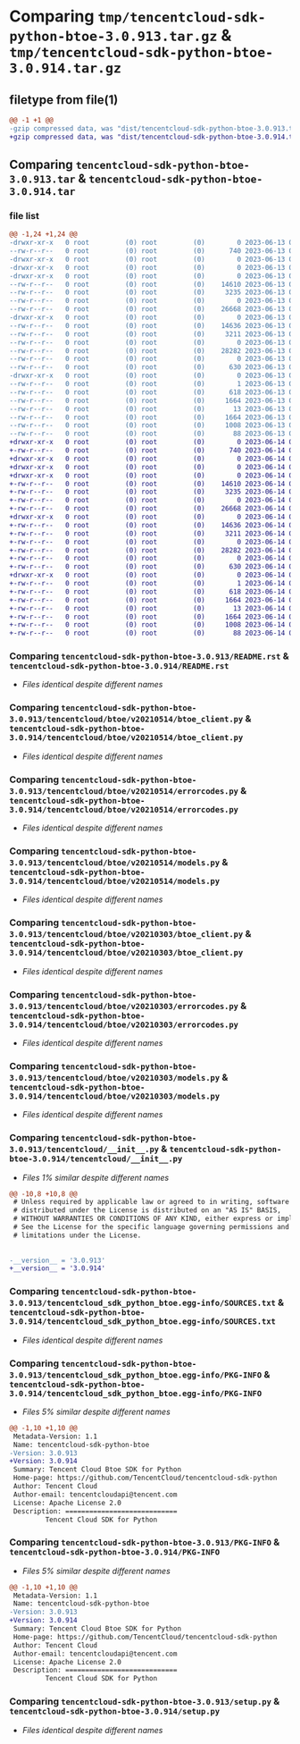 # Comparing `tmp/tencentcloud-sdk-python-btoe-3.0.913.tar.gz` & `tmp/tencentcloud-sdk-python-btoe-3.0.914.tar.gz`

## filetype from file(1)

```diff
@@ -1 +1 @@
-gzip compressed data, was "dist/tencentcloud-sdk-python-btoe-3.0.913.tar", last modified: Tue Jun 13 02:05:31 2023, max compression
+gzip compressed data, was "dist/tencentcloud-sdk-python-btoe-3.0.914.tar", last modified: Wed Jun 14 00:20:11 2023, max compression
```

## Comparing `tencentcloud-sdk-python-btoe-3.0.913.tar` & `tencentcloud-sdk-python-btoe-3.0.914.tar`

### file list

```diff
@@ -1,24 +1,24 @@
-drwxr-xr-x   0 root         (0) root         (0)        0 2023-06-13 02:05:31.000000 tencentcloud-sdk-python-btoe-3.0.913/
--rw-r--r--   0 root         (0) root         (0)      740 2023-06-13 02:05:31.000000 tencentcloud-sdk-python-btoe-3.0.913/README.rst
-drwxr-xr-x   0 root         (0) root         (0)        0 2023-06-13 02:05:31.000000 tencentcloud-sdk-python-btoe-3.0.913/tencentcloud/
-drwxr-xr-x   0 root         (0) root         (0)        0 2023-06-13 02:05:31.000000 tencentcloud-sdk-python-btoe-3.0.913/tencentcloud/btoe/
-drwxr-xr-x   0 root         (0) root         (0)        0 2023-06-13 02:05:31.000000 tencentcloud-sdk-python-btoe-3.0.913/tencentcloud/btoe/v20210514/
--rw-r--r--   0 root         (0) root         (0)    14610 2023-06-13 02:05:31.000000 tencentcloud-sdk-python-btoe-3.0.913/tencentcloud/btoe/v20210514/btoe_client.py
--rw-r--r--   0 root         (0) root         (0)     3235 2023-06-13 02:05:31.000000 tencentcloud-sdk-python-btoe-3.0.913/tencentcloud/btoe/v20210514/errorcodes.py
--rw-r--r--   0 root         (0) root         (0)        0 2023-06-13 02:05:31.000000 tencentcloud-sdk-python-btoe-3.0.913/tencentcloud/btoe/v20210514/__init__.py
--rw-r--r--   0 root         (0) root         (0)    26668 2023-06-13 02:05:31.000000 tencentcloud-sdk-python-btoe-3.0.913/tencentcloud/btoe/v20210514/models.py
-drwxr-xr-x   0 root         (0) root         (0)        0 2023-06-13 02:05:31.000000 tencentcloud-sdk-python-btoe-3.0.913/tencentcloud/btoe/v20210303/
--rw-r--r--   0 root         (0) root         (0)    14636 2023-06-13 02:05:31.000000 tencentcloud-sdk-python-btoe-3.0.913/tencentcloud/btoe/v20210303/btoe_client.py
--rw-r--r--   0 root         (0) root         (0)     3211 2023-06-13 02:05:31.000000 tencentcloud-sdk-python-btoe-3.0.913/tencentcloud/btoe/v20210303/errorcodes.py
--rw-r--r--   0 root         (0) root         (0)        0 2023-06-13 02:05:31.000000 tencentcloud-sdk-python-btoe-3.0.913/tencentcloud/btoe/v20210303/__init__.py
--rw-r--r--   0 root         (0) root         (0)    28282 2023-06-13 02:05:31.000000 tencentcloud-sdk-python-btoe-3.0.913/tencentcloud/btoe/v20210303/models.py
--rw-r--r--   0 root         (0) root         (0)        0 2023-06-13 02:05:31.000000 tencentcloud-sdk-python-btoe-3.0.913/tencentcloud/btoe/__init__.py
--rw-r--r--   0 root         (0) root         (0)      630 2023-06-13 02:05:31.000000 tencentcloud-sdk-python-btoe-3.0.913/tencentcloud/__init__.py
-drwxr-xr-x   0 root         (0) root         (0)        0 2023-06-13 02:05:31.000000 tencentcloud-sdk-python-btoe-3.0.913/tencentcloud_sdk_python_btoe.egg-info/
--rw-r--r--   0 root         (0) root         (0)        1 2023-06-13 02:05:31.000000 tencentcloud-sdk-python-btoe-3.0.913/tencentcloud_sdk_python_btoe.egg-info/dependency_links.txt
--rw-r--r--   0 root         (0) root         (0)      618 2023-06-13 02:05:31.000000 tencentcloud-sdk-python-btoe-3.0.913/tencentcloud_sdk_python_btoe.egg-info/SOURCES.txt
--rw-r--r--   0 root         (0) root         (0)     1664 2023-06-13 02:05:31.000000 tencentcloud-sdk-python-btoe-3.0.913/tencentcloud_sdk_python_btoe.egg-info/PKG-INFO
--rw-r--r--   0 root         (0) root         (0)       13 2023-06-13 02:05:31.000000 tencentcloud-sdk-python-btoe-3.0.913/tencentcloud_sdk_python_btoe.egg-info/top_level.txt
--rw-r--r--   0 root         (0) root         (0)     1664 2023-06-13 02:05:31.000000 tencentcloud-sdk-python-btoe-3.0.913/PKG-INFO
--rw-r--r--   0 root         (0) root         (0)     1008 2023-06-13 02:05:31.000000 tencentcloud-sdk-python-btoe-3.0.913/setup.py
--rw-r--r--   0 root         (0) root         (0)       88 2023-06-13 02:05:31.000000 tencentcloud-sdk-python-btoe-3.0.913/setup.cfg
+drwxr-xr-x   0 root         (0) root         (0)        0 2023-06-14 00:20:11.000000 tencentcloud-sdk-python-btoe-3.0.914/
+-rw-r--r--   0 root         (0) root         (0)      740 2023-06-14 00:20:11.000000 tencentcloud-sdk-python-btoe-3.0.914/README.rst
+drwxr-xr-x   0 root         (0) root         (0)        0 2023-06-14 00:20:11.000000 tencentcloud-sdk-python-btoe-3.0.914/tencentcloud/
+drwxr-xr-x   0 root         (0) root         (0)        0 2023-06-14 00:20:11.000000 tencentcloud-sdk-python-btoe-3.0.914/tencentcloud/btoe/
+drwxr-xr-x   0 root         (0) root         (0)        0 2023-06-14 00:20:11.000000 tencentcloud-sdk-python-btoe-3.0.914/tencentcloud/btoe/v20210514/
+-rw-r--r--   0 root         (0) root         (0)    14610 2023-06-14 00:20:11.000000 tencentcloud-sdk-python-btoe-3.0.914/tencentcloud/btoe/v20210514/btoe_client.py
+-rw-r--r--   0 root         (0) root         (0)     3235 2023-06-14 00:20:11.000000 tencentcloud-sdk-python-btoe-3.0.914/tencentcloud/btoe/v20210514/errorcodes.py
+-rw-r--r--   0 root         (0) root         (0)        0 2023-06-14 00:20:11.000000 tencentcloud-sdk-python-btoe-3.0.914/tencentcloud/btoe/v20210514/__init__.py
+-rw-r--r--   0 root         (0) root         (0)    26668 2023-06-14 00:20:11.000000 tencentcloud-sdk-python-btoe-3.0.914/tencentcloud/btoe/v20210514/models.py
+drwxr-xr-x   0 root         (0) root         (0)        0 2023-06-14 00:20:11.000000 tencentcloud-sdk-python-btoe-3.0.914/tencentcloud/btoe/v20210303/
+-rw-r--r--   0 root         (0) root         (0)    14636 2023-06-14 00:20:11.000000 tencentcloud-sdk-python-btoe-3.0.914/tencentcloud/btoe/v20210303/btoe_client.py
+-rw-r--r--   0 root         (0) root         (0)     3211 2023-06-14 00:20:11.000000 tencentcloud-sdk-python-btoe-3.0.914/tencentcloud/btoe/v20210303/errorcodes.py
+-rw-r--r--   0 root         (0) root         (0)        0 2023-06-14 00:20:11.000000 tencentcloud-sdk-python-btoe-3.0.914/tencentcloud/btoe/v20210303/__init__.py
+-rw-r--r--   0 root         (0) root         (0)    28282 2023-06-14 00:20:11.000000 tencentcloud-sdk-python-btoe-3.0.914/tencentcloud/btoe/v20210303/models.py
+-rw-r--r--   0 root         (0) root         (0)        0 2023-06-14 00:20:11.000000 tencentcloud-sdk-python-btoe-3.0.914/tencentcloud/btoe/__init__.py
+-rw-r--r--   0 root         (0) root         (0)      630 2023-06-14 00:20:11.000000 tencentcloud-sdk-python-btoe-3.0.914/tencentcloud/__init__.py
+drwxr-xr-x   0 root         (0) root         (0)        0 2023-06-14 00:20:11.000000 tencentcloud-sdk-python-btoe-3.0.914/tencentcloud_sdk_python_btoe.egg-info/
+-rw-r--r--   0 root         (0) root         (0)        1 2023-06-14 00:20:11.000000 tencentcloud-sdk-python-btoe-3.0.914/tencentcloud_sdk_python_btoe.egg-info/dependency_links.txt
+-rw-r--r--   0 root         (0) root         (0)      618 2023-06-14 00:20:11.000000 tencentcloud-sdk-python-btoe-3.0.914/tencentcloud_sdk_python_btoe.egg-info/SOURCES.txt
+-rw-r--r--   0 root         (0) root         (0)     1664 2023-06-14 00:20:11.000000 tencentcloud-sdk-python-btoe-3.0.914/tencentcloud_sdk_python_btoe.egg-info/PKG-INFO
+-rw-r--r--   0 root         (0) root         (0)       13 2023-06-14 00:20:11.000000 tencentcloud-sdk-python-btoe-3.0.914/tencentcloud_sdk_python_btoe.egg-info/top_level.txt
+-rw-r--r--   0 root         (0) root         (0)     1664 2023-06-14 00:20:11.000000 tencentcloud-sdk-python-btoe-3.0.914/PKG-INFO
+-rw-r--r--   0 root         (0) root         (0)     1008 2023-06-14 00:20:11.000000 tencentcloud-sdk-python-btoe-3.0.914/setup.py
+-rw-r--r--   0 root         (0) root         (0)       88 2023-06-14 00:20:11.000000 tencentcloud-sdk-python-btoe-3.0.914/setup.cfg
```

### Comparing `tencentcloud-sdk-python-btoe-3.0.913/README.rst` & `tencentcloud-sdk-python-btoe-3.0.914/README.rst`

 * *Files identical despite different names*

### Comparing `tencentcloud-sdk-python-btoe-3.0.913/tencentcloud/btoe/v20210514/btoe_client.py` & `tencentcloud-sdk-python-btoe-3.0.914/tencentcloud/btoe/v20210514/btoe_client.py`

 * *Files identical despite different names*

### Comparing `tencentcloud-sdk-python-btoe-3.0.913/tencentcloud/btoe/v20210514/errorcodes.py` & `tencentcloud-sdk-python-btoe-3.0.914/tencentcloud/btoe/v20210514/errorcodes.py`

 * *Files identical despite different names*

### Comparing `tencentcloud-sdk-python-btoe-3.0.913/tencentcloud/btoe/v20210514/models.py` & `tencentcloud-sdk-python-btoe-3.0.914/tencentcloud/btoe/v20210514/models.py`

 * *Files identical despite different names*

### Comparing `tencentcloud-sdk-python-btoe-3.0.913/tencentcloud/btoe/v20210303/btoe_client.py` & `tencentcloud-sdk-python-btoe-3.0.914/tencentcloud/btoe/v20210303/btoe_client.py`

 * *Files identical despite different names*

### Comparing `tencentcloud-sdk-python-btoe-3.0.913/tencentcloud/btoe/v20210303/errorcodes.py` & `tencentcloud-sdk-python-btoe-3.0.914/tencentcloud/btoe/v20210303/errorcodes.py`

 * *Files identical despite different names*

### Comparing `tencentcloud-sdk-python-btoe-3.0.913/tencentcloud/btoe/v20210303/models.py` & `tencentcloud-sdk-python-btoe-3.0.914/tencentcloud/btoe/v20210303/models.py`

 * *Files identical despite different names*

### Comparing `tencentcloud-sdk-python-btoe-3.0.913/tencentcloud/__init__.py` & `tencentcloud-sdk-python-btoe-3.0.914/tencentcloud/__init__.py`

 * *Files 1% similar despite different names*

```diff
@@ -10,8 +10,8 @@
 # Unless required by applicable law or agreed to in writing, software
 # distributed under the License is distributed on an "AS IS" BASIS,
 # WITHOUT WARRANTIES OR CONDITIONS OF ANY KIND, either express or implied.
 # See the License for the specific language governing permissions and
 # limitations under the License.
 
 
-__version__ = '3.0.913'
+__version__ = '3.0.914'
```

### Comparing `tencentcloud-sdk-python-btoe-3.0.913/tencentcloud_sdk_python_btoe.egg-info/SOURCES.txt` & `tencentcloud-sdk-python-btoe-3.0.914/tencentcloud_sdk_python_btoe.egg-info/SOURCES.txt`

 * *Files identical despite different names*

### Comparing `tencentcloud-sdk-python-btoe-3.0.913/tencentcloud_sdk_python_btoe.egg-info/PKG-INFO` & `tencentcloud-sdk-python-btoe-3.0.914/tencentcloud_sdk_python_btoe.egg-info/PKG-INFO`

 * *Files 5% similar despite different names*

```diff
@@ -1,10 +1,10 @@
 Metadata-Version: 1.1
 Name: tencentcloud-sdk-python-btoe
-Version: 3.0.913
+Version: 3.0.914
 Summary: Tencent Cloud Btoe SDK for Python
 Home-page: https://github.com/TencentCloud/tencentcloud-sdk-python
 Author: Tencent Cloud
 Author-email: tencentcloudapi@tencent.com
 License: Apache License 2.0
 Description: ============================
         Tencent Cloud SDK for Python
```

### Comparing `tencentcloud-sdk-python-btoe-3.0.913/PKG-INFO` & `tencentcloud-sdk-python-btoe-3.0.914/PKG-INFO`

 * *Files 5% similar despite different names*

```diff
@@ -1,10 +1,10 @@
 Metadata-Version: 1.1
 Name: tencentcloud-sdk-python-btoe
-Version: 3.0.913
+Version: 3.0.914
 Summary: Tencent Cloud Btoe SDK for Python
 Home-page: https://github.com/TencentCloud/tencentcloud-sdk-python
 Author: Tencent Cloud
 Author-email: tencentcloudapi@tencent.com
 License: Apache License 2.0
 Description: ============================
         Tencent Cloud SDK for Python
```

### Comparing `tencentcloud-sdk-python-btoe-3.0.913/setup.py` & `tencentcloud-sdk-python-btoe-3.0.914/setup.py`

 * *Files identical despite different names*

